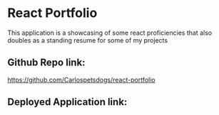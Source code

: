 # React Portfolio
This application is a showcasing of some react proficiencies that also doubles as a standing resume for some of my projects

## Github Repo link:
https://github.com/Carlospetsdogs/react-portfolio

## Deployed Application link:

